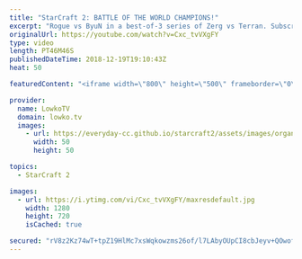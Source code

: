 ```yaml
---
title: "StarCraft 2: BATTLE OF THE WORLD CHAMPIONS!"
excerpt: "Rogue vs ByuN in a best-of-3 series of Zerg vs Terran. Subscribe for more videos: http://lowko.tv/youtube More professional StarCraft 2: https://goo.gl/kFUSLt  Both players in this match are previous World Champions of StarCraft 2. ByuN shows some very cool build orders, and Rogue does what he does best..."
originalUrl: https://youtube.com/watch?v=Cxc_tvVXgFY
type: video
length: PT46M46S
publishedDateTime: 2018-12-19T19:10:43Z
heat: 50

featuredContent: "<iframe width=\"800\" height=\"500\" frameborder=\"0\" src=\"https://www.youtube.com/embed/Cxc_tvVXgFY\" allow=\"accelerometer; autoplay; encrypted-media; gyroscope; picture-in-picture\" allowfullscreen></iframe>"

provider:
  name: LowkoTV
  domain: lowko.tv
  images:
    - url: https://everyday-cc.github.io/starcraft2/assets/images/organizations/lowko.tv-50x50.jpg
      width: 50
      height: 50

topics:
  - StarCraft 2

images:
  - url: https://i.ytimg.com/vi/Cxc_tvVXgFY/maxresdefault.jpg
    width: 1280
    height: 720
    isCached: true

secured: "rV8z2Kz74wT+tpZ19HlMc7xsWqkowzms26of/l7LAbyOUpCI8cbJeyv+QOwof8GBBo9IYiPpjx5qyRUBJcAtmsm2GU7Wmx4Am5ACqP3RZEnvWc85P37jGbbouN5qKFfEOQz8nQmij7MMf4H4Ub7AW9e9H123qrwj+GGl72SyDqWt+/R8WF8JBRdIfeU3VOylhgFxrfO5TC1z32VvziE9QtMsDh0nvYmGfnOABzmX+hFXirFQUlfMCN5PxjGWSV9Xl+6TXDrnXCVhPeByv5kvwJ15id15BqbE5S/LQjd5GL0X3/XdQtWvHZvn2PjPKcpkeUZnEblfSa79srwVfH9oWHwhjPo8b2fSopcaEORpa+dyOpyiqUCWSVzrTPo9EVdL3yvg7kgs23ReL9K7fmbPY6a5e3LudCkEbb4hOehLMOlkaOMtHRIP74kmRXKyoAL3;I0bHxexcLmfOTGl/UHb1Wg=="
---
```


